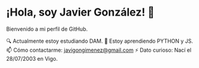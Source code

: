 # ¡Hola, soy Javier González! 👋

Bienvenido a mi perfil de GitHub. 

🔍 Actualmente estoy estudiando DAM.
🌱 Estoy aprendiendo PYTHON y JS.
📫 Cómo contactarme: javigongimenez@gmail.com
⚡ Dato curioso: Nací el 28/07/2003 en Vigo.


